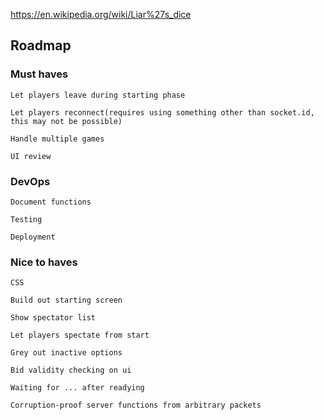 https://en.wikipedia.org/wiki/Liar%27s_dice

## Roadmap

### Must haves

    Let players leave during starting phase

    Let players reconnect(requires using something other than socket.id, this may not be possible)
    
    Handle multiple games
    
    UI review
    
### DevOps

    Document functions

    Testing

    Deployment

### Nice to haves

    CSS

    Build out starting screen

    Show spectator list

    Let players spectate from start

    Grey out inactive options

    Bid validity checking on ui
    
    Waiting for ... after readying

    Corruption-proof server functions from arbitrary packets
